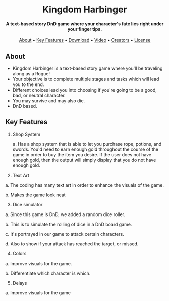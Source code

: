 <h1 align="center">
  <br>
  Kingdom Harbinger
  <br>
</h1>

<h4 align="center">A text-based story DnD game where your character's fate lies right under your finger tips.
</h4>

<p align="center">
  <a href="#about">About</a> •
  <a href="#key-features">Key Features</a> •
  <a href="#download">Download</a> •
  <a href="#video">Video</a> •
  <a href="#creators">Creators</a> •
  <a href="#license">License</a>
</p>

## About

 * Kingdom Harbinger is a text-based story game where you'll be traveling along as a Rogue!
 * Your objective is to complete multiple stages and tasks which will lead you to the end.
 * Different choices lead you into choosing if you're going to be a good, bad, or neutral character.
 * You may survive and may also die.
 * DnD based.
 
 ## Key Features
 
1. Shop System

      a. Has a shop system that is able to let you purchase rope, potions, and swords. You'd need to earn enough gold throughout the course of the game in order to buy the item you desire. If the user does not have enough gold, then the output will simply display that you do not have enough gold. 
  
2. Text Art

  a. The coding has many text art in order to enhance the visuals of the game.
  
  b. Makes the game look neat
  
3. Dice simulator

  a. Since this game is DnD, we added a random dice roller.
  
  b. This is to simulate the rolling of dice in a DnD board game.
  
  c. It's portrayed in our game to attack certain characters.
  
  d. Also to show if your attack has reached the target, or missed.
  
4. Colors

  a. Improve visuals for the game.
  
  b. Differentiate which character is which.
  
5. Delays

  a. Improve visuals for the game
